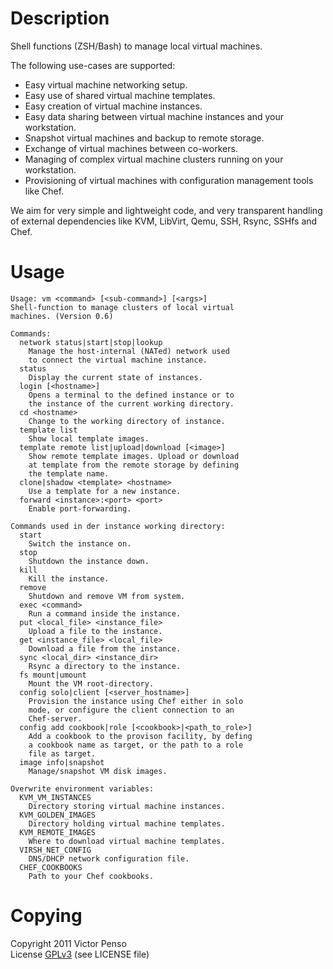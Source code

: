Description
===========

Shell functions (ZSH/Bash) to manage local virtual machines.

The following use-cases are supported:

* Easy virtual machine networking setup.
* Easy use of shared virtual machine templates.
* Easy creation of virtual machine instances.
* Easy data sharing between virtual machine instances and your workstation.
* Snapshot virtual machines and backup to remote storage.
* Exchange of virtual machines between co-workers.
* Managing of complex virtual machine clusters running on your workstation.
* Provisioning of virtual machines with configuration management tools like Chef.

We aim for very simple and lightweight code, and very transparent handling of external dependencies like KVM, LibVirt, Qemu, SSH, Rsync, SSHfs and Chef. 

Usage
=====

    Usage: vm <command> [<sub-command>] [<args>]
    Shell-function to manage clusters of local virtual
    machines. (Version 0.6)

    Commands:
      network status|start|stop|lookup
        Manage the host-internal (NATed) network used
        to connect the virtual machine instance.
      status    
        Display the current state of instances.
      login [<hostname>]
        Opens a terminal to the defined instance or to
        the instance of the current working directory.
      cd <hostname>
        Change to the working directory of instance.
      template list
        Show local template images.
      template remote list|upload|download [<image>]
        Show remote template images. Upload or download
        at template from the remote storage by defining
        the template name.
      clone|shadow <template> <hostname> 
        Use a template for a new instance.
      forward <instance>:<port> <port>
        Enable port-forwarding. 

    Commands used in der instance working directory:
      start     
        Switch the instance on. 
      stop      
        Shutdown the instance down.
      kill      
        Kill the instance.
      remove    
        Shutdown and remove VM from system.
      exec <command>
        Run a command inside the instance.
      put <local_file> <instance_file>       
        Upload a file to the instance.
      get <instance_file> <local_file>       
        Download a file from the instance.
      sync <local_dir> <instance_dir>      
        Rsync a directory to the instance.
      fs mount|umount   
        Mount the VM root-directory.
      config solo|client [<server_hostname>]
        Provision the instance using Chef either in solo
        mode, or configure the client connection to an 
        Chef-server.
      config add cookbook|role [<cookbook>|<path_to_role>]
        Add a cookbook to the provison facility, by defing
        a cookbook name as target, or the path to a role
        file as target.
      image info|snapshot
        Manage/snapshot VM disk images.

    Overwrite environment variables:
      KVM_VM_INSTANCES
        Directory storing virtual machine instances.
      KVM_GOLDEN_IMAGES
        Directory holding virtual machine templates.
      KVM_REMOTE_IMAGES
        Where to download virtual machine templates.
      VIRSH_NET_CONFIG
        DNS/DHCP network configuration file.
      CHEF_COOKBOOKS
        Path to your Chef cookbooks.

Copying
=======

Copyright 2011 Victor Penso  
License [GPLv3][3] (see LICENSE file)

[3]: http://www.gnu.org/licenses/gpl-3.0.html
